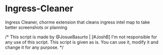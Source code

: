 Ingress-Cleaner
===============

Ingress Cleaner, chorme extension that cleans ingress intel map to take better screenshots or planning

/*
	This script is made by @JosueBasurto | [#JoshB]
	I'm not responsible for any use of this script.
	This script is given as is.
	You can use it, modify it and change it for any purpose.
*/
